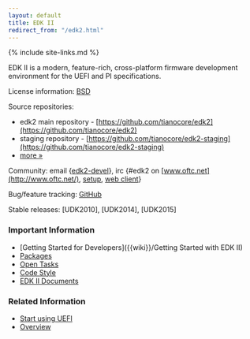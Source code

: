 ```yaml
---
layout: default
title: EDK II
redirect_from: "/edk2.html"
---
```

{% include site-links.md %}

EDK II is a modern, feature-rich, cross-platform firmware development
environment for the UEFI and PI specifications.

License information: [BSD](http://www.opensource.org/licenses/bsd-license.php)

Source repositories:
 * edk2 main repository - [https://github.com/tianocore/edk2](https://github.com/tianocore/edk2)
 * staging repository - [https://github.com/tianocore/edk2-staging](https://github.com/tianocore/edk2-staging)
 * [more » ](source.html)

Community:
email {[edk2-devel]({{wiki}}/Edk2-devel)},
irc {\#edk2 on [www.oftc.net](http://www.oftc.net/),
     [setup](http://www.oftc.net/NickServ/CertFP/),
     [web client](http://webchat.oftc.net/?channels=edk2)}

Bug/feature tracking: [GitHub](https://github.com/tianocore/edk2/issues)

Stable releases: [UDK2010], [UDK2014], [UDK2015]

### Important Information

* [Getting Started for Developers]({{wiki}}/Getting Started with EDK II)
* [Packages]({{wiki}}/EDKII_Packages)
* [Open Tasks]({{wiki}}/Tasks)
* [Code Style]({{wiki}}/Code-Style)
* [EDK II Documents]({{baseurl}}/docs/EDK_II_Documents.html)

### Related Information

* [Start using UEFI]({{wiki}}/Start_using_UEFI)
* [Overview]({{wiki}}/EDK_II_Overview)
